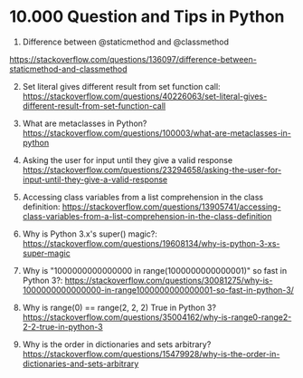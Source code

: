 # 10.000 Question and Tips in Python 
1. Difference between @staticmethod and @classmethod

https://stackoverflow.com/questions/136097/difference-between-staticmethod-and-classmethod

2. Set literal gives different result from set function call:
https://stackoverflow.com/questions/40226063/set-literal-gives-different-result-from-set-function-call

3. What are metaclasses in Python?
https://stackoverflow.com/questions/100003/what-are-metaclasses-in-python

4. Asking the user for input until they give a valid response
https://stackoverflow.com/questions/23294658/asking-the-user-for-input-until-they-give-a-valid-response

5. Accessing class variables from a list comprehension in the class definition:
https://stackoverflow.com/questions/13905741/accessing-class-variables-from-a-list-comprehension-in-the-class-definition

6. Why is Python 3.x's super() magic?:
https://stackoverflow.com/questions/19608134/why-is-python-3-xs-super-magic

7. Why is "1000000000000000 in range(1000000000000001)" so fast in Python 3?:
https://stackoverflow.com/questions/30081275/why-is-1000000000000000-in-range1000000000000001-so-fast-in-python-3/

8. Why is range(0) == range(2, 2, 2) True in Python 3?
https://stackoverflow.com/questions/35004162/why-is-range0-range2-2-2-true-in-python-3

9. Why is the order in dictionaries and sets arbitrary?
https://stackoverflow.com/questions/15479928/why-is-the-order-in-dictionaries-and-sets-arbitrary
